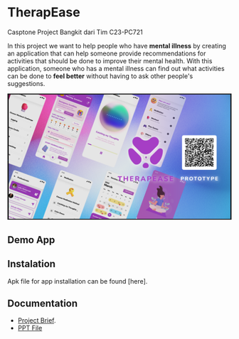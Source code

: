 # TherapEase
Casptone Project Bangkit dari Tim C23-PC721

In this project we want to help people who have **mental illness** by creating an application that can help someone provide recommendations for activities that should be done to improve their mental health. With this application, someone who has a mental illness can find out what activities can be done to **feel better** without having to ask other people's suggestions.
<p align="center">
  <img src="https://github.com/fralif/TherapEase/blob/master/app_ui.jpg">
</p>

## Demo App


## Instalation
Apk file for app installation can be found [here].

## Documentation
- [Project Brief](https://1drv.ms/w/s!AvoQ1rDiMU7jhnK3sFd8tNjVY-pU?e=47GhwG).
- [PPT File](https://www.canva.com/design/DAFlw3dggzA/L8utnpsdxjE70H_yO2mAlg/edit?utm_content=DAFlw3dggzA&utm_campaign=designshare&utm_medium=link2&utm_source=sharebutton)



